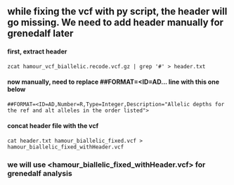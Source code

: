## while fixing the vcf with py script, the header will go missing. We need to add header manually for grenedalf later

#### first, extract header
 ```
zcat hamour_vcf_biallelic.recode.vcf.gz | grep '#' > header.txt
```
#### now manually, need to replace ##FORMAT=<ID=AD... line with this one below
```
##FORMAT=<ID=AD,Number=R,Type=Integer,Description="Allelic depths for the ref and alt alleles in the order listed">
```
#### concat header file with the vcf
```
cat header.txt hamour_biallelic_fixed.vcf > hamour_biallelic_fixed_withHeader.vcf
```

### we will use <hamour_biallelic_fixed_withHeader.vcf> for grenedalf analysis
